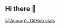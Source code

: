 ## Hi there 👋
[![Anurag's GitHub stats](https://github-readme-stats.vercel.app/api?username=ngaurav07)](https://github.com/anuraghazra/github-readme-stats)
<!--
**ngaurav07/ngaurav07** is a ✨ _special_ ✨ repository because its `README.md` (this file) appears on your GitHub profile.

Here are some ideas to get you started:

- 🔭 I’m currently working on ...
- 🌱 I’m currently learning ...
- 👯 I’m looking to collaborate on ...
- 🤔 I’m looking for help with ...
- 💬 Ask me about ...
- 📫 How to reach me: ...
- 😄 Pronouns: ...
- ⚡ Fun fact: ...
-->

